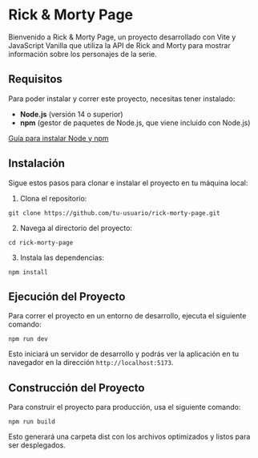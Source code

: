 # Rick & Morty Page
Bienvenido a Rick & Morty Page, un proyecto desarrollado con Vite y JavaScript Vanilla que utiliza la API de Rick and Morty para mostrar información sobre los personajes de la serie.

## Requisitos
Para poder instalar y correr este proyecto, necesitas tener instalado:

* **Node.js** (versión 14 o superior)
* **npm** (gestor de paquetes de Node.js, que viene incluido con Node.js)

[Guía para instalar Node y npm](https://docs.npmjs.com/downloading-and-installing-node-js-and-npm)

## Instalación
Sigue estos pasos para clonar e instalar el proyecto en tu máquina local:

1. Clona el repositorio:
```
git clone https://github.com/tu-usuario/rick-morty-page.git
```
2. Navega al directorio del proyecto:
```
cd rick-morty-page
```
3. Instala las dependencias:
```
npm install
```
## Ejecución del Proyecto
Para correr el proyecto en un entorno de desarrollo, ejecuta el siguiente comando:

```
npm run dev
```
Esto iniciará un servidor de desarrollo y podrás ver la aplicación en tu navegador en la dirección `http://localhost:5173`.


## Construcción del Proyecto
Para construir el proyecto para producción, usa el siguiente comando:

```
npm run build
```

Esto generará una carpeta dist con los archivos optimizados y listos para ser desplegados.